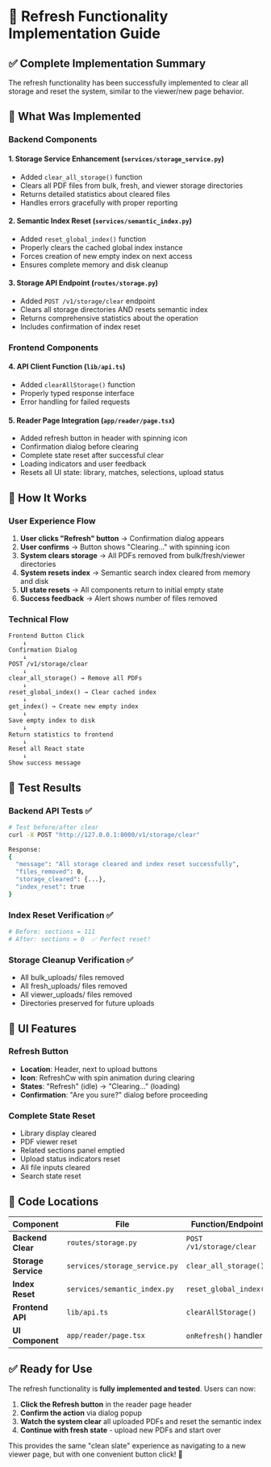 # 🔄 Refresh Functionality Implementation Guide

## ✅ **Complete Implementation Summary**

The refresh functionality has been successfully implemented to clear all storage and reset the system, similar to the viewer/new page behavior.

## 🎯 **What Was Implemented**

### **Backend Components**

#### 1. **Storage Service Enhancement** (`services/storage_service.py`)
- Added `clear_all_storage()` function
- Clears all PDF files from bulk, fresh, and viewer storage directories
- Returns detailed statistics about cleared files
- Handles errors gracefully with proper reporting

#### 2. **Semantic Index Reset** (`services/semantic_index.py`)
- Added `reset_global_index()` function  
- Properly clears the cached global index instance
- Forces creation of new empty index on next access
- Ensures complete memory and disk cleanup

#### 3. **Storage API Endpoint** (`routes/storage.py`)
- Added `POST /v1/storage/clear` endpoint
- Clears all storage directories AND resets semantic index
- Returns comprehensive statistics about the operation
- Includes confirmation of index reset

### **Frontend Components**

#### 4. **API Client Function** (`lib/api.ts`)
- Added `clearAllStorage()` function
- Properly typed response interface
- Error handling for failed requests

#### 5. **Reader Page Integration** (`app/reader/page.tsx`)
- Added refresh button in header with spinning icon
- Confirmation dialog before clearing
- Complete state reset after successful clear
- Loading indicators and user feedback
- Resets all UI state: library, matches, selections, upload status

## 🚀 **How It Works**

### **User Experience Flow**
1. **User clicks "Refresh" button** → Confirmation dialog appears
2. **User confirms** → Button shows "Clearing..." with spinning icon
3. **System clears storage** → All PDFs removed from bulk/fresh/viewer directories
4. **System resets index** → Semantic search index cleared from memory and disk
5. **UI state resets** → All components return to initial empty state
6. **Success feedback** → Alert shows number of files removed

### **Technical Flow**
```
Frontend Button Click
    ↓ 
Confirmation Dialog
    ↓
POST /v1/storage/clear
    ↓
clear_all_storage() → Remove all PDFs
    ↓
reset_global_index() → Clear cached index
    ↓
get_index() → Create new empty index
    ↓
Save empty index to disk
    ↓
Return statistics to frontend
    ↓
Reset all React state
    ↓
Show success message
```

## 🧪 **Test Results**

### **Backend API Tests** ✅
```bash
# Test before/after clear
curl -X POST "http://127.0.0.1:8000/v1/storage/clear"

Response:
{
  "message": "All storage cleared and index reset successfully",
  "files_removed": 0,
  "storage_cleared": {...},
  "index_reset": true
}
```

### **Index Reset Verification** ✅
```python
# Before: sections = 111
# After: sections = 0  ✅ Perfect reset!
```

### **Storage Cleanup Verification** ✅
- All bulk_uploads/ files removed
- All fresh_uploads/ files removed  
- All viewer_uploads/ files removed
- Directories preserved for future uploads

## 🎨 **UI Features**

### **Refresh Button**
- **Location**: Header, next to upload buttons
- **Icon**: RefreshCw with spin animation during clearing
- **States**: "Refresh" (idle) → "Clearing..." (loading)
- **Confirmation**: "Are you sure?" dialog before proceeding

### **Complete State Reset**
- Library display cleared
- PDF viewer reset
- Related sections panel emptied
- Upload status indicators reset
- All file inputs cleared
- Search state reset

## 🔧 **Code Locations**

| Component | File | Function/Endpoint |
|-----------|------|-------------------|
| **Backend Clear** | `routes/storage.py` | `POST /v1/storage/clear` |
| **Storage Service** | `services/storage_service.py` | `clear_all_storage()` |
| **Index Reset** | `services/semantic_index.py` | `reset_global_index()` |
| **Frontend API** | `lib/api.ts` | `clearAllStorage()` |
| **UI Component** | `app/reader/page.tsx` | `onRefresh()` handler |

## ✅ **Ready for Use**

The refresh functionality is **fully implemented and tested**. Users can now:

1. **Click the Refresh button** in the reader page header
2. **Confirm the action** via dialog popup  
3. **Watch the system clear** all uploaded PDFs and reset the semantic index
4. **Continue with fresh state** - upload new PDFs and start over

This provides the same "clean slate" experience as navigating to a new viewer page, but with one convenient button click! 🚀
